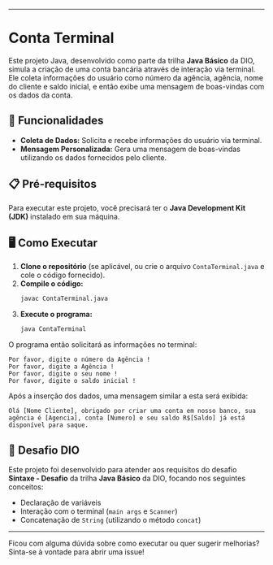 -----

# Conta Terminal

Este projeto Java, desenvolvido como parte da trilha **Java Básico** da DIO, simula a criação de uma conta bancária através de interação via terminal. Ele coleta informações do usuário como número da agência, agência, nome do cliente e saldo inicial, e então exibe uma mensagem de boas-vindas com os dados da conta.

## 🚀 Funcionalidades

  * **Coleta de Dados:** Solicita e recebe informações do usuário via terminal.
  * **Mensagem Personalizada:** Gera uma mensagem de boas-vindas utilizando os dados fornecidos pelo cliente.

## 📋 Pré-requisitos

Para executar este projeto, você precisará ter o **Java Development Kit (JDK)** instalado em sua máquina.

## 🖥️ Como Executar

1.  **Clone o repositório** (se aplicável, ou crie o arquivo `ContaTerminal.java` e cole o código fornecido).
2.  **Compile o código:**
    ```bash
    javac ContaTerminal.java
    ```
3.  **Execute o programa:**
    ```bash
    java ContaTerminal
    ```

O programa então solicitará as informações no terminal:

```
Por favor, digite o número da Agência !
Por favor, digite a Agência !
Por favor, digite o seu nome !
Por favor, digite o saldo inicial !
```

Após a inserção dos dados, uma mensagem similar a esta será exibida:

```
Olá [Nome Cliente], obrigado por criar uma conta em nosso banco, sua agência é [Agencia], conta [Numero] e seu saldo R$[Saldo] já está disponível para saque.
```

## 🧠 Desafio DIO

Este projeto foi desenvolvido para atender aos requisitos do desafio **Sintaxe - Desafio** da trilha **Java Básico** da DIO, focando nos seguintes conceitos:

  * Declaração de variáveis
  * Interação com o terminal (`main args` e `Scanner`)
  * Concatenação de `String` (utilizando o método `concat`)

-----


Ficou com alguma dúvida sobre como executar ou quer sugerir melhorias? Sinta-se à vontade para abrir uma issue\!
